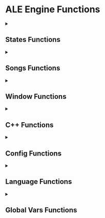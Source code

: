 # ALE Engine Functions

<details><summary><h2>States Functions</h2></summary>

> Can be used in all types of script!

#### Used to switch to a Script State.

* `switchToScriptState(scriptName, doTransition)`
    - Example: `switchToScriptState(mainMenuState, true)`


> Can only be used in Script States!

#### Used to switch to Specific States.

* `switchToSomeStates(stateName)`
    - Examples: <br/>
        `switchToSomeStates('OptionsState')` <br/>
        `switchToSomeStates('ChartingState')` <br/>
        `switchToSomeStates('CharacterEditorState')` <br/>
        `switchToSomeStates('StageEditorState')` <br/>
        `switchToSomeStates('WeekEditorState')` <br/>
        `switchToSomeStates('MenuCharacterEditorState')` <br/>
        `switchToSomeStates('DialogueEditorState')` <br/>
        `switchToSomeStates('DialogueCharacterEditorState')` <br/>
        `switchToSomeStates('NoteSplashEditorState')`


#### Used to reload/reset the state being edited.

* `resetScriptState(doTransition)`
    - Example: `resetScriptState(true)`

</details>


<details><summary><h2>Songs Functions</h2></summary>

> Can only be used in Script States!
#### Used to load a song.

* `loadSong(song, difficulty, isStoryMode)`
    - Example: `loadSong('test', 'normal', false)`


#### Used to load a playlist/week.

* `loadWeek(songs, difficulties, difficultyNum, isStoryMode)`
    - Example: `loadWeek(['Test', 'Test'], ['Normal', 'Hard'], 0, true)`

</details>


<details><summary><h2>Window Functions</h2></summary>

> Can be used in all types of script!

#### Used to change the position of the window at a certain time.

* `doWindowTweenX(position, duration, ease)`
    - HScript Example: `doWindowTweenX(100, 1, FlxEase.cubeOut)`
    - Lua Example: `doWindowTweenX(100, 1, 'cubeOut')`

* `doWindowTweenY(position, duration, ease)`
    - HScript Example: `doWindowTweenY(50, 1, FlxEase.cubeIn)`
    - Lua Example: `doWindowTweenY(50, 1, 'cubeIn')`


#### Used to change the size of the window at a certain time.

* `doWindowTweenWidth(width, duration, ease)`
    - HScript Example: `doWindowTweenWidth(1000, 1, FlxEase.cubeOut)`
    - Lua Example: `doWindowTweenWidth(1000, 1, 'cubeOut')`

* `doWindowTweenHeight(height, duration, ease)`
    - HScript Example: `doWindowTweenHeight(500, 1, FlxEase.cubeIn)`
    - Lua Example: `doWindowTweenHeight(500, 1, 'cubeIn')`


#### Used to change the position of the window immediately.

* `setWindowX(position)`
    - Example: `setWindowX(100)`

* `setWindowY(position)`
    - Example: `setWindowY(100)`


#### Used to change the size of the window immediately.

* `setWindowWidth(width)`
    - Example: `setWindowWidth(100)`

* `setWindowY(height)`
    - Example: `setWindowWidth(100)`

#### Used to obtain the current position of the window.

* `getWindowX()`
* `getWindowY()`

#### Used to obtain the current size of the window.

* `getWindowWidth()`
* `getWindowHeight()`

</details>

<details><summary><h2>C++ Functions</h2></summary>

> Can be used in all types of script!

#### Used to change the window title.

* `changeTitle(text)`
    - Example: `changeTitle('ALE Engine')`

#### Used to obtain the device RAM.

* `getDeviceRAM()`

#### Used to show a message box.

* `showMessageBox(message, caption, icon)`
    - Examples: </br>
        `showMessageBox('message', 'title', 0x00000010)` <br>
        `showMessageBox('message', 'title', 0x00000020)` <br>
        `showMessageBox('message', 'title', 0x00000030)` <br>
        `showMessageBox('message', 'title', 0x00000040)` <br>

#### Used to change the opacity of the window.

* `setWindowAlpha(alpha)`
    - Example: `setWindowAlpha(0.5)`

#### Used to obtain the current opacity of the window.

* `getWindowAlpha()`

#### Used to change the opacity of the window at a certain time.

* `doWindowTweenAlpha(alpha, duration, ease)`
    - HScript Example: `doWindowTweenAlpha(0.5, 2, FlxEase.cubeOut)`
    - Lua Example: `doWindowTweenAlpha(0.5, 2, 'cubeOut')`

#### Used to change the window border color.

* `setBorderColor(red, green, blue)`
    - Example: `setBorderColor(20, 230, 255)`

#### Used to show the console window.

* `showConsole()`

#### Used to hide the console window.

* `hideConsole()`

#### Used to hide Window's taskbar.

* `hideTaskbar(hide)`
    - Example: `hideTaskbar(true)`

#### Used to obtain the position of the mouse on the computer screen.

* `getCursorX()`
* `getCursorY()`

#### Used to clear the console window content.

* `clearTerminal()`

#### Used to change the console window title.

* `setConsoleTitle()`

#### Used to disable the possibility of closing the console window.

* `disableCloseConsole()`

#### Used to send a Windows notification.

* `sendNotification(title, description)`
    - Example: `sendNotification('For HER', 'I love you :3')`

</details>

<details><summary><h2>Config Functions</h2></summary>

> Can only be used in Script States! (script/states/config/config.hx)

#### Used to Show the FPS Counter.

* `showFPSText()`

</details>

<details><summary><h2>Language Functions</h2></summary>

> Can be used in all types of script!

#### Used to get any phrase in the current language.

* `getPhrase(id)`
    - Example: `getPhrase('pauseSubStatePracticeMode')`

#### Used to get the suffix for the current language.

* `getSuffix()`

> Can only be used in Script States! (script/states/config/config.hx)

#### Used to set the Languages that will be able in the game.

* `setLanguages(names, abbreviations)`
    - Example: `setLanguages(['English', 'Spanish'], ['eng', 'span'])`

#### Used to set any phrase in the able languages.

* `setPhrase(id, phrases)`
    - Example: `setPhrase('introStateWater', ['Water', 'Agua'])`

</details>

<details><summary><h2>Global Vars Functions</h2></summary>

> Can be used in all types of script!

#### Used to create/change a Global Var.

* `setGlobalVar(id, data)`
    - Example: `setGlobalVar('engineVersion', 'Alpha 2')`

#### Used to obtain data from a Global Var.

* `getGlobalVar(id)`
    - Example: `getGlobalVar('engineVersion')`

#### Used to verify if a Global Var exists.

* `existsGlobalVar(id)`
    - Example: `existsGlobalVar('engineVersion')`

#### Used to verify if a Global Var exists.

* `existsGlobalVar(id)`
    - Example: `existsGlobalVar('engineVersion')`

#### Used to remove a Global Var.

* `removeGlobalVar(id)`
    - Example: `removeGlobalVar('engineVersion')`

</details>